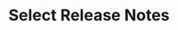 <!-- Release notes authoring guidelines: http://keepachangelog.com/ -->

# Select Release Notes

<!-- ## [Unreleased] -->

<!-- ## [VERSION] -->
